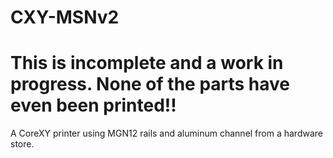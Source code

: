 # CXY-MSNv2

# This is incomplete and a work in progress.  None of the parts have even been printed!!

A CoreXY printer using MGN12 rails and aluminum channel from a hardware store.
